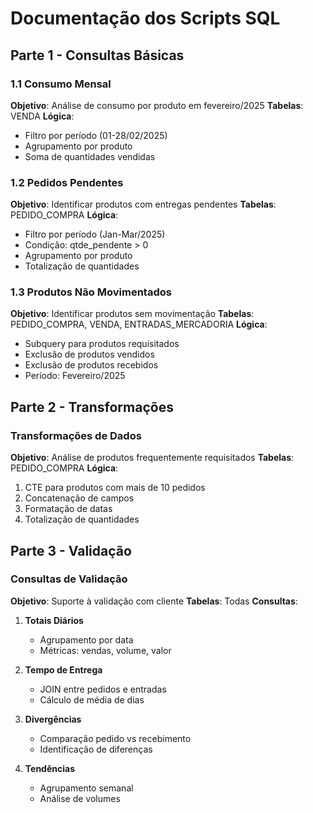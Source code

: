 # Documentação dos Scripts SQL

## Parte 1 - Consultas Básicas

### 1.1 Consumo Mensal
**Objetivo**: Análise de consumo por produto em fevereiro/2025
**Tabelas**: VENDA
**Lógica**:
- Filtro por período (01-28/02/2025)
- Agrupamento por produto
- Soma de quantidades vendidas

### 1.2 Pedidos Pendentes
**Objetivo**: Identificar produtos com entregas pendentes
**Tabelas**: PEDIDO_COMPRA
**Lógica**:
- Filtro por período (Jan-Mar/2025)
- Condição: qtde_pendente > 0
- Agrupamento por produto
- Totalização de quantidades

### 1.3 Produtos Não Movimentados
**Objetivo**: Identificar produtos sem movimentação
**Tabelas**: PEDIDO_COMPRA, VENDA, ENTRADAS_MERCADORIA
**Lógica**:
- Subquery para produtos requisitados
- Exclusão de produtos vendidos
- Exclusão de produtos recebidos
- Período: Fevereiro/2025

## Parte 2 - Transformações

### Transformações de Dados
**Objetivo**: Análise de produtos frequentemente requisitados
**Tabelas**: PEDIDO_COMPRA
**Lógica**:
1. CTE para produtos com mais de 10 pedidos
2. Concatenação de campos
3. Formatação de datas
4. Totalização de quantidades

## Parte 3 - Validação

### Consultas de Validação
**Objetivo**: Suporte à validação com cliente
**Tabelas**: Todas
**Consultas**:
1. **Totais Diários**
   - Agrupamento por data
   - Métricas: vendas, volume, valor

2. **Tempo de Entrega**
   - JOIN entre pedidos e entradas
   - Cálculo de média de dias

3. **Divergências**
   - Comparação pedido vs recebimento
   - Identificação de diferenças

4. **Tendências**
   - Agrupamento semanal
   - Análise de volumes